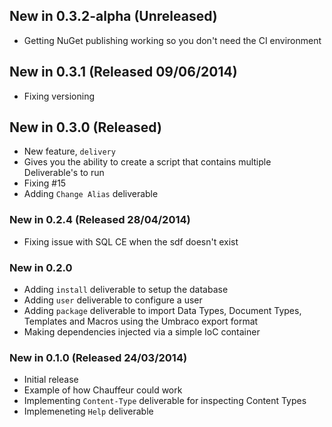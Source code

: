 ## New in 0.3.2-alpha (Unreleased)
* Getting NuGet publishing working so you don't need the CI environment

## New in 0.3.1 (Released 09/06/2014)
* Fixing versioning

## New in 0.3.0 (Released)
* New feature, `delivery`
 * Gives you the ability to create a script that contains multiple Deliverable's to run
* Fixing #15
* Adding `Change Alias` deliverable

### New in 0.2.4 (Released 28/04/2014)
* Fixing issue with SQL CE when the sdf doesn't exist

### New in 0.2.0
* Adding `install` deliverable to setup the database
* Adding `user` deliverable to configure a user
* Adding `package` deliverable to import Data Types, Document Types, Templates and Macros using the Umbraco export format
* Making dependencies injected via a simple IoC container

### New in 0.1.0 (Released 24/03/2014)
* Initial release
 * Example of how Chauffeur could work
 * Implementing `Content-Type` deliverable for inspecting Content Types
 * Implemeneting `Help` deliverable